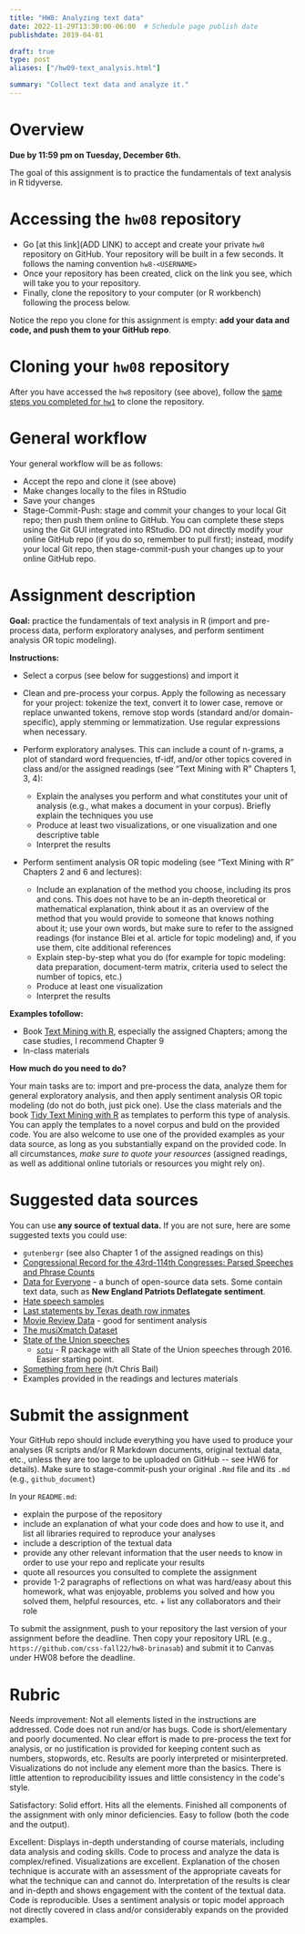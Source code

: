 ```yaml
---
title: "HW8: Analyzing text data"
date: 2022-11-29T13:30:00-06:00  # Schedule page publish date
publishdate: 2019-04-01

draft: true
type: post
aliases: ["/hw09-text_analysis.html"]

summary: "Collect text data and analyze it."
---
```




# Overview

**Due by 11:59 pm on Tuesday, December 6th.**

The goal of this assignment is to practice the fundamentals of text analysis in R tidyverse.


# Accessing the `hw08` repository

* Go [at this link](ADD LINK) to accept and create your private `hw8` repository on GitHub. Your repository will be built in a few seconds. It follows the naming convention `hw8-<USERNAME>`  
* Once your repository has been created, click on the link you see, which will take you to your repository. 
* Finally, clone the repository to your computer (or R workbench) following the process below.

Notice the repo you clone for this assignment is empty: **add your data and code, and push them to your GitHub repo**.


# Cloning your `hw08` repository

After you have accessed the `hw8` repository (see above), follow the [same steps you completed for `hw1`](/homework/edit-readme/) to clone the repository.


# General workflow

Your general workflow will be as follows:

* Accept the repo and clone it (see above)
* Make changes locally to the files in RStudio
* Save your changes
* Stage-Commit-Push: stage and commit your changes to your local Git repo; then push them online to GitHub. You can complete these steps using the Git GUI integrated into RStudio. DO not directly modify your online GitHub repo (if you do so, remember to pull first); instead, modify your local Git repo, then stage-commit-push your changes up to your online GitHub repo. 


# Assignment description

**Goal:** practice the fundamentals of text analysis in R (import and pre-process data, perform exploratory analyses, and perform sentiment analysis OR topic modeling).

**Instructions:**
* Select a corpus (see below for suggestions) and import it

* Clean and pre-process your corpus. Apply the following as necessary for your project: tokenize the text, convert it to lower case, remove or replace unwanted tokens, remove stop words (standard and/or domain-specific), apply stemming or lemmatization. Use regular expressions when necessary. 

* Perform exploratory analyses. This can include a count of n-grams, a plot of standard word frequencies, tf-idf, and/or other topics covered in class and/or the assigned readings (see “Text Mining with R” Chapters 1, 3, 4):
    * Explain the analyses you perform and what constitutes your unit of analysis (e.g., what makes a document in your corpus). Briefly explain the techniques you use
    * Produce at least two visualizations, or one visualization and one descriptive table
    * Interpret the results

* Perform sentiment analysis OR topic modeling (see “Text Mining with R” Chapters 2 and 6 and lectures):
  * Include an explanation of the method you choose, including its pros and cons. This does not have to be an in-depth theoretical or mathematical explanation, think about it as an overview of the method that you would provide to someone that knows nothing about it; use your own words, but make sure to refer to the assigned readings (for instance Blei et al. article for topic modeling) and, if you use them, cite additional references
  * Explain step-by-step what you do (for example for topic modeling: data preparation, document-term matrix, criteria used to select the number of topics, etc.)
  * Produce at least one visualization
  * Interpret the results

**Examples tofollow:**
* Book [Text Mining with R](https://www.tidytextmining.com/index.html), especially the assigned Chapters; among the case studies, I recommend Chapter 9
* In-class materials 

**How much do you need to do?**

Your main tasks are to: import and pre-process the data, analyze them for general exploratory analysis, and then apply sentiment analysis OR topic modeling (do not do both, just pick one). Use the class materials and the book [Tidy Text Mining with R](http://tidytextmining.com/) as templates to perform this type of analysis. You can apply the templates to a novel corpus and buld on the provided code. You are also welcome to use one of the provided examples as your data source, as long as you substantially expand on the provided code. In all circumstances, *make sure to quote your resources* (assigned readings, as well as additional online tutorials or resources you might rely on).


# Suggested data sources

You can use **any source of textual data.** If you are not sure, here are some suggested texts you could use:

* `gutenbergr` (see also Chapter 1 of the assigned readings on this)
* [Congressional Record for the 43rd-114th Congresses: Parsed Speeches and Phrase Counts](https://data.stanford.edu/congress_text)
* [Data for Everyone](https://www.figure-eight.com/data-for-everyone/) - a bunch of open-source data sets. Some contain text data, such as **New England Patriots Deflategate sentiment**.
* [Hate speech samples](https://github.com/t-davidson/hate-speech-and-offensive-language)
* [Last statements by Texas death row inmates](https://www.kaggle.com/mykhe1097/last-words-of-death-row-inmates)
* [Movie Review Data](http://www.cs.cornell.edu/people/pabo/movie-review-data/) - good for sentiment analysis
* [The musiXmatch Dataset](http://millionsongdataset.com/musixmatch/)
* [State of the Union speeches](http://www.presidency.ucsb.edu/sou.php)
    * [`sotu`](https://github.com/statsmaths/sotu) - R package with all State of the Union speeches through 2016. Easier starting point.
* [Something from here](https://docs.google.com/spreadsheets/d/1I7cvuCBQxosQK2evTcdL3qtglaEPc0WFEs6rZMx-xiE/edit#gid=0) (h/t Chris Bail)
* Examples provided in the readings and lectures materials


# Submit the assignment

Your GitHub repo should include everything you have used to produce your analyses (R scripts and/or R Markdown documents, original textual data, etc., unless they are too large to be uploaded on GitHub -- see HW6 for details). Make sure to stage-commit-push your original `.Rmd` file and its `.md` (e.g., `github_document`)

In your `README.md`:
* explain the purpose of the repository
* include an explanation of what your code does and how to use it, and list all libraries required to reproduce your analyses 
* include a description of the textual data
* provide any other relevant information that the user needs to know in order to use your repo and replicate your results 
* quote all resources you consulted to complete the assignment
* provide 1-2 paragraphs of reflections on what was hard/easy about this homework, what was enjoyable, problems you solved and how you solved them, helpful resources, etc. + list any collaborators and their role

To submit the assignment, push to your repository the last version of your assignment before the deadline. Then copy your repository URL (e.g., `https://github.com/css-fall22/hw8-brinasab`) and submit it to Canvas under HW08 before the deadline.


# Rubric

Needs improvement: Not all elements listed in the instructions are addressed. Code does not run and/or has bugs. Code is short/elementary and poorly documented. No clear effort is made to pre-process the text for analysis, or no justification is provided for keeping content such as numbers, stopwords, etc. Results are poorly interpreted or misinterpreted. Visualizations do not include any element more than the basics. There is little attention to reproducibility issues and little consistency in the code's style.

Satisfactory: Solid effort. Hits all the elements. Finished all components of the assignment with only minor deficiencies. Easy to follow (both the code and the output). 

Excellent: Displays in-depth understanding of course materials, including data analysis and coding skills. Code to process and analyze the data is complex/refined. Visualizations are excellent. Explanation of the chosen technique is accurate with an assessment of the appropriate caveats for what the technique can and cannot do. Interpretation of the results is clear and in-depth and shows engagement with the content of the textual data. Code is reproducible. Uses a sentiment analysis or topic model approach not directly covered in class and/or considerably expands on the provided examples.
